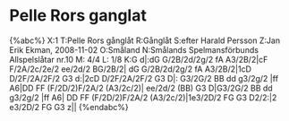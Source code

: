 # Pelle Rors ganglat

{%abc%}
X:1
T:Pelle Rors gånglåt
R:Gånglåt
S:efter Harald Persson
Z:Jan Erik Ekman, 2008-11-02
O:Småland
N:Smålands Spelmansförbunds Allspelslåtar nr.10
M: 4/4
L: 1/8
K:G
d|:dG G/2B/2d/2g/2 fA A3/2B/2|cF F/2A/2c/2e/2 ee/2d/2 BG/2B/2|
dG G/2B/2d/2g/2 fA A3/2B/2|1cD D/2F/2A/2F/2 G3 d:|2cD D/2F/2A/2F/2 G3 D|:
G3/2G/2 BB dd g3/2g/2 |ff A6|DD FF (F/2D/2)F/2A/2 (A3/2c/2)|
ee/2d/2 (BB) G3 D|G3/2G/2 BB dd g3/2g/2 |ff A6|
DD FF (F/2D/2)F/2A/2 (A3/2c/2)|1e3/2D/2 FG G3 D2/2:|2 e3/2D/2 FG G3 z||
{%endabc%}

